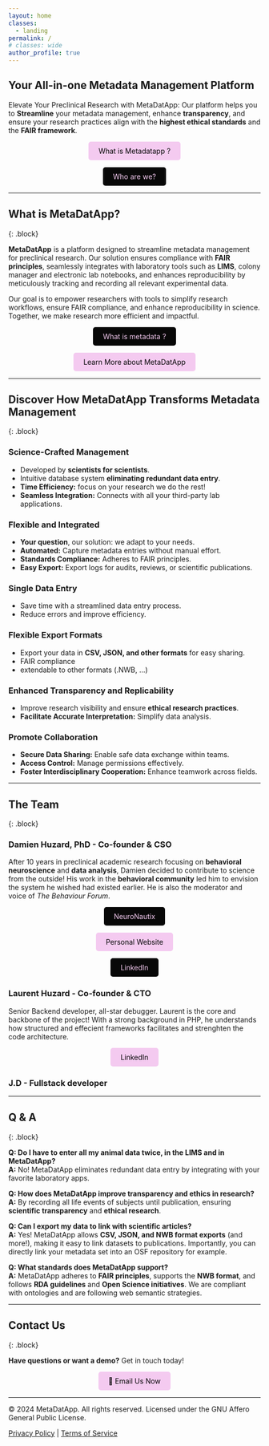 ```yaml
---
layout: home
classes:
  - landing
permalink: /
# classes: wide
author_profile: true
---
```


<!-- # MetaDatApp -->

## Your All-in-one Metadata Management Platform

Elevate Your Preclinical Research with MetaDatApp: Our platform helps you to **Streamline** your metadata management, enhance **transparency**, and ensure your research practices align with the **highest ethical standards** and the **FAIR framework**.

<!-- <p style="text-align: center;">[What is Metadatapp ?](#what-is-metadatapp)</p>  

<p style="text-align: center;">
  <a href="#what-is-metadatapp">What is Metadatapp ?</a>
</p>   -->

<p style="text-align: center;">
  <a href="#what-is-metadatapp" style="display: inline-block; padding: 10px 20px; background-color:rgb(244, 202, 240); color: rgb(8, 8, 8); text-align: center; border-radius: 5px; text-decoration: none;">What is Metadatapp ?</a>
</p> 

<p style="text-align: center;">
  <a href="#the-team" style="display: inline-block; padding: 10px 20px; background-color:rgb(8, 8, 8); color: rgb(244, 202, 240); text-align: center; border-radius: 5px; text-decoration: none;">Who are we?</a>
</p> 

---

## What is MetaDatApp?
{: .block}

**MetaDatApp** is a platform designed to streamline metadata management for preclinical research. Our solution ensures compliance with **FAIR principles**, seamlessly integrates with laboratory tools such as **LIMS**, colony manager and electronic lab notebooks, and enhances reproducibility by meticulously tracking and recording all relevant experimental data.

Our goal is to empower researchers with tools to simplify research workflows, ensure FAIR compliance, and enhance reproducibility in science. Together, we make research more efficient and impactful.

<p style="text-align: center;">
  <a href="https://en.wikipedia.org/wiki/Metadata" style="display: inline-block; padding: 10px 20px; background-color:rgb(8, 8, 8); color: rgb(244, 202, 240); text-align: center; border-radius: 5px; text-decoration: none;">What is metadata ?</a>
</p> 

<p style="text-align: center;">
  <a href="#discover-how-metadatapp-transforms-metadata-management" style="display: inline-block; padding: 10px 20px; background-color:rgb(244, 202, 240); color: rgb(8, 8, 8); text-align: center; border-radius: 5px; text-decoration: none;">Learn More about MetaDatApp</a>
</p> 


---

## Discover How MetaDatApp Transforms Metadata Management
{: .block}

### Science-Crafted Management
- Developed by **scientists for scientists**.
- Intuitive database system **eliminating redundant data entry**.
- **Time Efficiency:** focus on your research we do the rest!
- **Seamless Integration:** Connects with all your third-party lab applications.

### Flexible and Integrated
- **Your question**, our solution: we adapt to your needs.
- **Automated:** Capture metadata entries without manual effort.
- **Standards Compliance:** Adheres to FAIR principles.
- **Easy Export:** Export logs for audits, reviews, or scientific publications.

### Single Data Entry
- Save time with a streamlined data entry process.
- Reduce errors and improve efficiency.

### Flexible Export Formats
- Export your data in **CSV, JSON, and other formats** for easy sharing.
- FAIR compliance
- extendable to other formats (.NWB, ...)

### Enhanced Transparency and Replicability
- Improve research visibility and ensure **ethical research practices**.
- **Facilitate Accurate Interpretation:** Simplify data analysis.


### Promote Collaboration
- **Secure Data Sharing:** Enable safe data exchange within teams.
- **Access Control:** Manage permissions effectively.
- **Foster Interdisciplinary Cooperation:** Enhance teamwork across fields.

---

## The Team
{: .block}

### **Damien Huzard, PhD** - Co-founder & CSO
After 10 years in preclinical academic research focusing on **behavioral neuroscience** and **data analysis**, Damien decided to contribute to science from the outside! His work in the **behavioral community** led him to envision the system he wished had existed earlier. He is also the moderator and voice of *The Behaviour Forum*.

<p style="text-align: center;">
  <a href="https://neuronautix.com" style="display: inline-block; padding: 10px 20px; background-color:rgb(8, 8, 8); color: rgb(244, 202, 240); text-align: center; border-radius: 5px; text-decoration: none;">NeuroNautix</a>
</p> 

<p style="text-align: center;">
  <a href="https://dhuzard.github.io" style="display: inline-block; padding: 10px 20px; background-color:rgb(244, 202, 240); color: rgb(8, 8, 8); text-align: center; border-radius: 5px; text-decoration: none;">Personal Website</a>
</p> 

<p style="text-align: center;">
  <a href="https://www.linkedin.com/in/dhuzard/" style="display: inline-block; padding: 10px 20px; background-color:rgb(8, 8, 8); color: rgb(244, 202, 240); text-align: center; border-radius: 5px; text-decoration: none;">LinkedIn</a>
</p> 

### **Laurent Huzard** - Co-founder & CTO
Senior Backend developer, all-star debugger. Laurent is the core and backbone of the project! With a strong background in PHP, he understands how structured and effecient frameworks facilitates and strenghten the code architecture.

<p style="text-align: center;">
  <a href="https://www.linkedin.com/in/laurent-huzard-84569939/" style="display: inline-block; padding: 10px 20px; background-color:rgb(244, 202, 240); color: rgb(8, 8, 8); text-align: center; border-radius: 5px; text-decoration: none;">LinkedIn</a>
</p> 

### **J.D** - Fullstack developer

---

## Q & A
{: .block}

**Q: Do I have to enter all my animal data twice, in the LIMS and in MetaDatApp?**  
**A:** No! MetaDatApp eliminates redundant data entry by integrating with your favorite laboratory apps.

**Q: How does MetaDatApp improve transparency and ethics in research?**  
**A:** By recording all life events of subjects until publication, ensuring **scientific transparency** and **ethical research**.

**Q: Can I export my data to link with scientific articles?**  
**A:** Yes! MetaDatApp allows **CSV, JSON, and NWB format exports** (and more!), making it easy to link datasets to publications. Importantly, you can directly link your metadata set into an OSF repository for example.

**Q: What standards does MetaDatApp support?**  
**A:** MetaDatApp adheres to **FAIR principles**, supports the **NWB format**, and follows **RDA guidelines** and **Open Science initiatives**. We are compliant with ontologies and are following web semantic strategies.

---

## Contact Us
{: .block}

**Have questions or want a demo?** Get in touch today!

<p style="text-align: center;">
  <a href="contact@metadatapp.net" style="display: inline-block; padding: 10px 20px; background-color:rgb(244, 202, 240); color: rgb(8, 8, 8); text-align: center; border-radius: 5px; text-decoration: none;">📧 Email Us Now </a>
</p> 

---

© 2024 MetaDatApp. All rights reserved. Licensed under the GNU Affero General Public License.

[Privacy Policy](#) | [Terms of Service](#)
